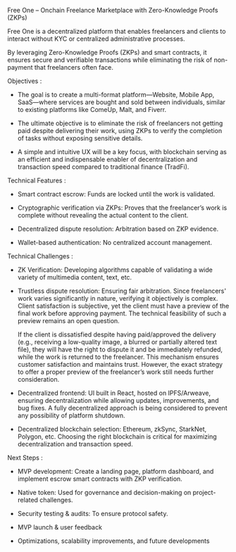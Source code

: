 Free One – Onchain Freelance Marketplace with Zero-Knowledge Proofs (ZKPs)

Free One is a decentralized platform that enables freelancers and clients to interact without KYC or centralized administrative processes.

By leveraging Zero-Knowledge Proofs (ZKPs) and smart contracts, it ensures secure and verifiable transactions while eliminating the risk of non-payment that freelancers often face.




Objectives :

- The goal is to create a multi-format platform—Website, Mobile App, SaaS—where services are bought and sold between individuals, similar to existing platforms like ComeUp, Malt, and Fiverr.

- The ultimate objective is to eliminate the risk of freelancers not getting paid despite delivering their work, using ZKPs to verify the completion of tasks without exposing sensitive details.

- A simple and intuitive UX will be a key focus, with blockchain serving as an efficient and indispensable enabler of decentralization and transaction speed compared to traditional finance (TradFi).




Technical Features :

- Smart contract escrow: Funds are locked until the work is validated.

- Cryptographic verification via ZKPs: Proves that the freelancer’s work is complete without revealing the actual content to the client.

- Decentralized dispute resolution: Arbitration based on ZKP evidence.

- Wallet-based authentication: No centralized account management.



Technical Challenges :

- ZK Verification: Developing algorithms capable of validating a wide variety of multimedia content, text, etc.

- Trustless dispute resolution: Ensuring fair arbitration. Since freelancers' work varies significantly in nature, verifying it objectively is complex. Client satisfaction is subjective, yet the client must have 
  a preview of the final work before approving payment. The technical feasibility of such a preview remains an open question.

  If the client is dissatisfied despite having paid/approved the delivery (e.g., receiving a low-quality image, a blurred or partially altered text file), they will have the right to dispute it and be immediately 
  refunded, while the work is returned to the freelancer. This mechanism ensures customer satisfaction and maintains trust. However, the exact strategy to offer a proper preview of the freelancer’s work still 
  needs further consideration.

- Decentralized frontend: UI built in React, hosted on IPFS/Arweave, ensuring decentralization while allowing updates, improvements, and bug fixes. A fully decentralized approach is being considered to prevent 
  any possibility of platform shutdown.

- Decentralized blockchain selection: Ethereum, zkSync, StarkNet, Polygon, etc. Choosing the right blockchain is critical for maximizing decentralization and transaction speed.




Next Steps :

- MVP development: Create a landing page, platform dashboard, and implement escrow smart contracts with ZKP verification.

- Native token: Used for governance and decision-making on project-related challenges.

- Security testing & audits: To ensure protocol safety.

- MVP launch & user feedback

- Optimizations, scalability improvements, and future developments
